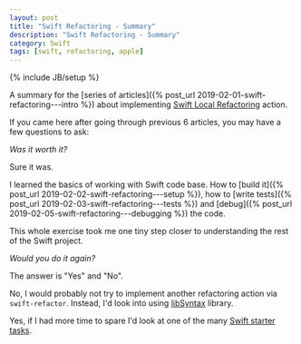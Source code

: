 ```yaml
---
layout: post
title: "Swift Refactoring - Summary"
description: "Swift Refactoring - Summary"
category: Swift
tags: [swift, refactoring, apple]
---
```

{% include JB/setup %}

A summary for the [series of articles]({% post_url 2019-02-01-swift-refactoring---intro %}) about implementing [Swift Local Refactoring](https://swift.org/blog/swift-local-refactoring/) action.

<!--more-->

If you came here after going through previous 6 articles, you may have a few questions to ask:

_Was it worth it?_

Sure it was.

I learned the basics of working with Swift code base.
How to [build it]({% post_url 2019-02-02-swift-refactoring---setup %}), how to [write tests]({% post_url 2019-02-03-swift-refactoring---tests %}) and [debug]({% post_url 2019-02-05-swift-refactoring---debugging %}) the code.

This whole exercise took me one tiny step closer to understanding the rest of the Swift project.

_Would you do it again?_

The answer is "Yes" and "No".

No, I would probably not try to implement another refactoring action via `swift-refactor`.
Instead, I'd look into using [libSyntax](https://github.com/apple/swift/tree/master/lib/Syntax) library.

Yes, if I had more time to spare I'd look at one of the many [Swift starter tasks](https://bugs.swift.org/browse/TF-130?jql=labels%20%3D%20StarterBug).
